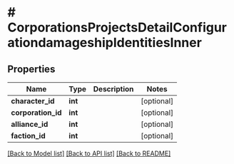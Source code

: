 # # CorporationsProjectsDetailConfigurationdamageshipIdentitiesInner

## Properties

Name | Type | Description | Notes
------------ | ------------- | ------------- | -------------
**character_id** | **int** |  | [optional]
**corporation_id** | **int** |  | [optional]
**alliance_id** | **int** |  | [optional]
**faction_id** | **int** |  | [optional]

[[Back to Model list]](../../README.md#models) [[Back to API list]](../../README.md#endpoints) [[Back to README]](../../README.md)
